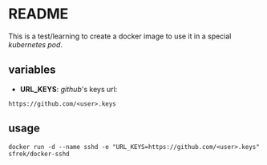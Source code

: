 README
======

This is a test/learning to create a docker image to use it in a special _kubernetes pod_.

variables
---------

* **URL\_KEYS**: _github_'s keys url:

```
https://github.com/<user>.keys
```

usage
-----

```
docker run -d --name sshd -e "URL_KEYS=https://github.com/<user>.keys" sfrek/docker-sshd
```